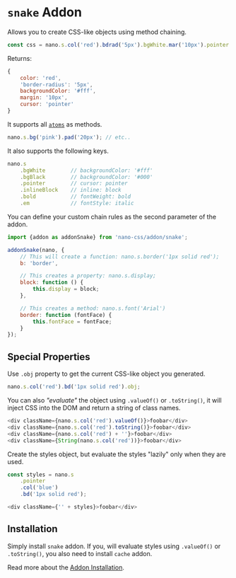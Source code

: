 # `snake` Addon

Allows you to create CSS-like objects using method chaining.

```js
const css = nano.s.col('red').bdrad('5px').bgWhite.mar('10px').pointer.obj;
```

Returns:

```js
{
    color: 'red',
    'border-radius': '5px',
    backgroundColor: '#fff',
    margin: '10px',
    cursor: 'pointer'
}
```

It supports all [`atoms`](./atoms.md) as methods.

```js
nano.s.bg('pink').pad('20px'); // etc..
```

It also supports the following keys.

```js
nano.s
    .bgWhite        // backgroundColor: '#fff'
    .bgBlack        // backgroundColor: '#000'
    .pointer        // cursor: pointer
    .inlineBlock    // inline: block
    .bold           // fontWeight: bold
    .em             // fontStyle: italic
```

You can define your custom chain rules as the second parameter of the addon.

```js
import {addon as addonSnake} from 'nano-css/addon/snake';

addonSnake(nano, {
    // This will create a function: nano.s.border('1px solid red');
    b: 'border',

    // This creates a property: nano.s.display;
    block: function () {
        this.display = block;
    },

    // This creates a method: nano.s.font('Arial')
    border: function (fontFace) {
        this.fontFace = fontFace;
    }
});
```


## Special Properties

Use `.obj` property to get the current CSS-like object you generated.

```js
nano.s.col('red').bd('1px solid red').obj;
```

You can also *"evaluate"* the object using `.valueOf()` or `.toString()`, it will inject CSS into the DOM and return a string of class names.

```js
<div className={nano.s.col('red').valueOf()}>foobar</div>
<div className={nano.s.col('red').toString()}>foobar</div>
<div className={nano.s.col('red') + ''}>foobar</div>
<div className={String(nano.s.col('red'))}>foobar</div>
```

Create the styles object, but evaluate the styles "lazily" only when they are used.

```js
const styles = nano.s
    .pointer
    .col('blue')
    .bd('1px solid red');

<div className={'' + styles}>foobar</div>
```


## Installation

Simply install `snake` addon. If you, will evaluate styles using `.valueOf()` or `.toString()`, you also
need to install `cache` addon.

Read more about the [Addon Installation](./Addons.md#addon-installation).
